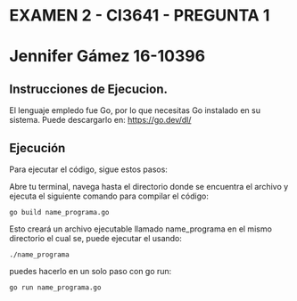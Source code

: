 # EXAMEN 2 - CI3641 - PREGUNTA 1
# Jennifer Gámez 16-10396

## Instrucciones de Ejecucion.
El lenguaje empledo fue Go, por lo que necesitas Go instalado en su sistema. Puede descargarlo en: https://go.dev/dl/


## Ejecución

Para ejecutar el código, sigue estos pasos:

Abre tu terminal, navega hasta el directorio donde se encuentra el archivo y ejecuta el siguiente comando para compilar el código:

``` go build name_programa.go ```

Esto creará un archivo ejecutable llamado name_programa en el mismo directorio el cual se, puede ejecutar el usando:

``` ./name_programa ```

puedes hacerlo en un solo paso con go run:

``` go run name_programa.go ```
